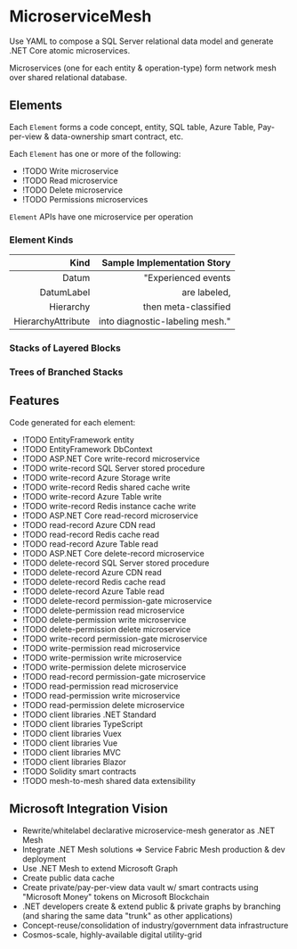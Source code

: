 # MicroserviceMesh

Use YAML to compose a SQL Server relational data model and generate .NET Core atomic microservices.

Microservices (one for each entity & operation-type) form network mesh over shared relational database.

## Elements

Each `Element` forms a code concept, entity, SQL table, Azure Table, Pay-per-view & data-ownership smart contract, etc.

Each `Element` has one or more of the following:
  - !TODO Write microservice
  - !TODO Read microservice
  - !TODO Delete microservice
  - !TODO Permissions microservices

`Element` APIs have one microservice per operation

### Element Kinds

| Kind               | Sample Implementation Story     |
| ------------------:| -------------------------------:|
| Datum              | "Experienced events             |
| DatumLabel         | are labeled,                    |
| Hierarchy          | then meta-classified            |
| HierarchyAttribute | into diagnostic-labeling mesh." |

### Stacks of Layered Blocks
### Trees of Branched Stacks

## Features

Code generated for each element:
  - !TODO EntityFramework entity
  - !TODO EntityFramework DbContext
  - !TODO ASP.NET Core write-record microservice
  - !TODO write-record SQL Server stored procedure
  - !TODO write-record Azure Storage write
  - !TODO write-record Redis shared cache write
  - !TODO write-record Azure Table write
  - !TODO write-record Redis instance cache write
  - !TODO ASP.NET Core read-record microservice
  - !TODO read-record Azure CDN read
  - !TODO read-record Redis cache read
  - !TODO read-record Azure Table read
  - !TODO ASP.NET Core delete-record microservice
  - !TODO delete-record SQL Server stored procedure
  - !TODO delete-record Azure CDN read
  - !TODO delete-record Redis cache read
  - !TODO delete-record Azure Table read
  - !TODO delete-record permission-gate microservice
  - !TODO delete-permission read microservice
  - !TODO delete-permission write microservice
  - !TODO delete-permission delete microservice
  - !TODO write-record permission-gate microservice
  - !TODO write-permission read microservice
  - !TODO write-permission write microservice
  - !TODO write-permission delete microservice
  - !TODO read-record permission-gate microservice
  - !TODO read-permission read microservice
  - !TODO read-permission write microservice
  - !TODO read-permission delete microservice
  - !TODO client libraries .NET Standard
  - !TODO client libraries TypeScript
  - !TODO client libraries Vuex
  - !TODO client libraries Vue
  - !TODO client libraries MVC
  - !TODO client libraries Blazor
  - !TODO Solidity smart contracts
  - !TODO mesh-to-mesh shared data extensibility

## Microsoft Integration Vision 

  - Rewrite/whitelabel declarative microservice-mesh generator as .NET Mesh
  - Integrate .NET Mesh solutions => Service Fabric Mesh production & dev deployment
  - Use .NET Mesh to extend Microsoft Graph
  - Create public data cache
  - Create private/pay-per-view data vault w/ smart contracts using "Microsoft Money" tokens on Microsoft Blockchain
  - .NET developers create & extend public & private graphs by branching (and sharing the same data "trunk" as other applications)
  - Concept-reuse/consolidation of industry/government data infrastructure
  - Cosmos-scale, highly-available digital utility-grid
